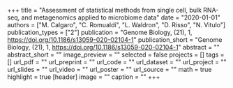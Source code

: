 +++
title = "Assessment of statistical methods from single cell, bulk RNA-seq, and metagenomics applied to microbiome data"
date = "2020-01-01"
authors = ["M. Calgaro", "C. Romualdi", "L. Waldron", "D. Risso", "N. Vitulo"]
publication_types = ["2"]
publication = "Genome Biology, (21), 1, https://doi.org/10.1186/s13059-020-02104-1"
publication_short = "Genome Biology, (21), 1, https://doi.org/10.1186/s13059-020-02104-1"
abstract = ""
abstract_short = ""
image_preview = ""
selected = false
projects = []
tags = []
url_pdf = ""
url_preprint = ""
url_code = ""
url_dataset = ""
url_project = ""
url_slides = ""
url_video = ""
url_poster = ""
url_source = ""
math = true
highlight = true
[header]
image = ""
caption = ""
+++

